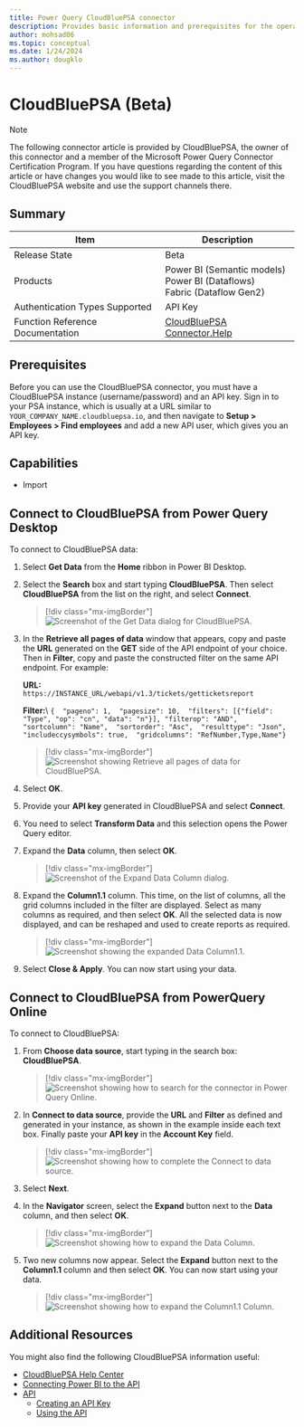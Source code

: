 ```yaml
---
title: Power Query CloudBluePSA connector
description: Provides basic information and prerequisites for the operation of the CloudBluePSA connector in conjunction with the API.
author: mohsad06
ms.topic: conceptual
ms.date: 1/24/2024
ms.author: dougklo
---
```


# CloudBluePSA (Beta)

> [!NOTE]
> The following connector article is provided by CloudBluePSA, the owner of this connector and a member of the Microsoft Power Query Connector Certification Program. If you have questions regarding the content of this article or have changes you would like to see made to this article, visit the CloudBluePSA website and use the support channels there.

## Summary

| Item | Description |
| ---- | ----------- |
| Release State | Beta |
| Products | Power BI (Semantic models)<br/>Power BI (Dataflows)<br/>Fabric (Dataflow Gen2) |
| Authentication Types Supported | API Key |
| Function Reference Documentation | [CloudBluePSA Connector.Help](https://help.harmonypsa.com/articles/#!cloudblue-psa-4-28-publication/using-the-power-bi-connector) |

## Prerequisites

Before you can use the CloudBluePSA connector, you must have a CloudBluePSA instance (username/password) and an API key. Sign in to your PSA instance, which is usually at a URL similar to `YOUR_COMPANY_NAME.cloudbluepsa.io`, and then navigate to **Setup > Employees > Find employees** and add a new API user, which gives you an API key.

## Capabilities

* Import

## Connect to CloudBluePSA from Power Query Desktop

To connect to CloudBluePSA data:

1. Select **Get Data** from the **Home** ribbon in Power BI Desktop.

1. Select the **Search** box and start typing **CloudBluePSA**. Then select **CloudBluePSA** from the list on the right, and select **Connect**.

   > [!div class="mx-imgBorder"]
   > ![Screenshot of the Get Data dialog for CloudBluePSA.](./media/cloudbluepsa/get-data.png)

1. In the **Retrieve all pages of data** window that appears, copy and paste the **URL** generated on the **GET** side of the API endpoint of your choice. Then in **Filter**, copy and paste the constructed filter on the same API endpoint. For example:

   **URL:**\
   `https://INSTANCE_URL/webapi/v1.3/tickets/getticketsreport`

   **Filter:**\ 
   `{  "pageno": 1,  "pagesize": 10,  "filters": [{"field": "Type", "op": "cn", "data": "n"}], "filterop": "AND",  "sortcolumn": "Name",  "sortorder": "Asc",  "resulttype": "Json",  "includeccysymbols": true,  "gridcolumns": "RefNumber,Type,Name"}`

   > [!div class="mx-imgBorder"]
   > ![Screenshot showing Retrieve all pages of data for CloudBluePSA.](./media/cloudbluepsa/retrieve-all-pages-of-data.png)

1. Select **OK**.

1. Provide your **API key** generated in CloudBluePSA and select **Connect**.

1. You need to select **Transform Data** and this selection opens the Power Query editor.  

1. Expand the **Data** column, then select **OK**.

   > [!div class="mx-imgBorder"]
   > ![Screenshot of the Expand Data Column dialog.](./media/cloudbluepsa/expand-1.png)

1. Expand the **Column1.1** column. This time, on the list of columns, all the grid columns included in the filter are displayed. Select as many columns as required, and then select **OK**. 
All the selected data is now displayed, and can be reshaped and used to create reports as required.

   > [!div class="mx-imgBorder"]
   > ![Screenshot showing the expanded Data Column1.1.](./media/cloudbluepsa/expand-1-1.png)

1. Select **Close & Apply**. You can now start using your data.

## Connect to CloudBluePSA from PowerQuery Online

To connect to CloudBluePSA:

1. From **Choose data source**, start typing in the search box: **CloudBluePSA**.

   > [!div class="mx-imgBorder"]
   > ![Screenshot showing how to search for the connector in Power Query Online.](./media/cloudbluepsa/power-query-search-box.png)

1. In **Connect to data source**, provide the **URL** and **Filter** as defined and generated in your instance, as shown in the example inside each text box. Finally paste your **API key** in the **Account Key** field.

   > [!div class="mx-imgBorder"]
   > ![Screenshot showing how to complete the Connect to data source.](./media/cloudbluepsa/power-query-connect-to-data-source.png)

1. Select **Next**.

1. In the **Navigator** screen, select the **Expand** button next to the **Data** column, and then select **OK**.

   > [!div class="mx-imgBorder"]
   > ![Screenshot showing how to expand the Data Column.](./media/cloudbluepsa/power-query-expand-1.png)

1. Two new columns now appear. Select the **Expand** button next to the **Column1.1** column and then select **OK**. You can now start using your data.

   > [!div class="mx-imgBorder"]
   > ![Screenshot showing how to expand the Column1.1 Column.](./media/cloudbluepsa/power-query-expand-1-1.png)

## Additional Resources

You might also find the following CloudBluePSA information useful:

* [CloudBluePSA Help Center](https://help.harmonypsa.com/home/)
* [Connecting Power BI to the API](https://help.harmonypsa.com/articles/#!cloudblue-psa-4-28-publication/connecting-powerbi-to-the-api)
* [API](https://help.harmonypsa.com/articles/#!cloudblue-psa-4-28-publication/api)
  * [Creating an API Key](https://help.harmonypsa.com/articles/#!cloudblue-psa-4-28-publication/creating-an-api-key)
  * [Using the API](https://help.harmonypsa.com/articles/#!cloudblue-psa-4-28-publication/using-the-api)
